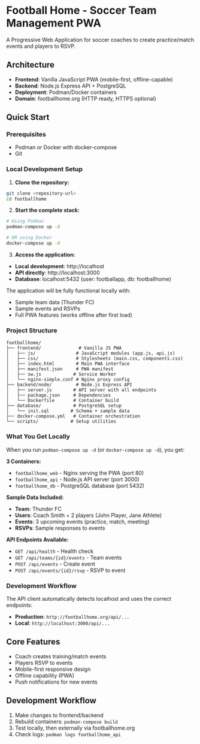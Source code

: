 # Football Home - Soccer Team Management PWA

A Progressive Web Application for soccer coaches to create practice/match events and players to RSVP.

## Architecture

- **Frontend**: Vanilla JavaScript PWA (mobile-first, offline-capable)
- **Backend**: Node.js Express API + PostgreSQL
- **Deployment**: Podman/Docker containers
- **Domain**: footballhome.org (HTTP ready, HTTPS optional)

## Quick Start

### Prerequisites
- Podman or Docker with docker-compose
- Git

### Local Development Setup

1. **Clone the repository:**
```bash
git clone <repository-url>
cd footballhome
```

2. **Start the complete stack:**
```bash
# Using Podman
podman-compose up -d

# OR using Docker
docker-compose up -d
```

3. **Access the application:**
- **Local development**: http://localhost
- **API directly**: http://localhost:3000
- **Database**: localhost:5432 (user: footballapp, db: footballhome)

The application will be fully functional locally with:
- Sample team data (Thunder FC)
- Sample events and RSVPs
- Full PWA features (works offline after first load)

### Project Structure

```
footballhome/
├── frontend/              # Vanilla JS PWA
│   ├── js/               # JavaScript modules (app.js, api.js)
│   ├── css/              # Stylesheets (main.css, components.css)
│   ├── index.html        # Main PWA interface
│   ├── manifest.json     # PWA manifest
│   ├── sw.js            # Service Worker
│   └── nginx-simple.conf # Nginx proxy config
├── backend/node/         # Node.js Express API
│   ├── server.js        # API server with all endpoints
│   ├── package.json     # Dependencies
│   └── Dockerfile       # Container build
├── database/            # PostgreSQL setup
│   └── init.sql        # Schema + sample data
├── docker-compose.yml   # Container orchestration
└── scripts/            # Setup utilities
```

### What You Get Locally

When you run `podman-compose up -d` (or `docker-compose up -d`), you get:

**3 Containers:**
- `footballhome_web` - Nginx serving the PWA (port 80)
- `footballhome_api` - Node.js API server (port 3000) 
- `footballhome_db` - PostgreSQL database (port 5432)

**Sample Data Included:**
- **Team**: Thunder FC
- **Users**: Coach Smith + 2 players (John Player, Jane Athlete)
- **Events**: 3 upcoming events (practice, match, meeting)
- **RSVPs**: Sample responses to events

**API Endpoints Available:**
- `GET /api/health` - Health check
- `GET /api/teams/{id}/events` - Team events
- `POST /api/events` - Create event
- `POST /api/events/{id}/rsvp` - RSVP to event

### Development Workflow

The API client automatically detects localhost and uses the correct endpoints:
- **Production**: `http://footballhome.org/api/...`
- **Local**: `http://localhost:3000/api/...`

## Core Features

- Coach creates training/match events
- Players RSVP to events
- Mobile-first responsive design
- Offline capability (PWA)
- Push notifications for new events

## Development Workflow

1. Make changes to frontend/backend
2. Rebuild containers: `podman-compose build`
3. Test locally, then externally via footballhome.org
4. Check logs: `podman logs footballhome_api`